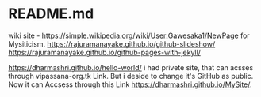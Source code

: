 # README.md
wiki site - https://simple.wikipedia.org/wiki/User:Gawesaka1/NewPage for Mysiticism.
https://rajuramanayake.github.io/github-slideshow/     
https://rajuramanayake.github.io/github-pages-with-jekyll/

https://dharmashri.github.io/hello-world/
i  had privete site, that can acsses through vipassana-org.tk Link.
But i deside to change it's GitHub as public. Now it can Accsess through 
this Link https://dharmashri.github.io/MySite/. 
